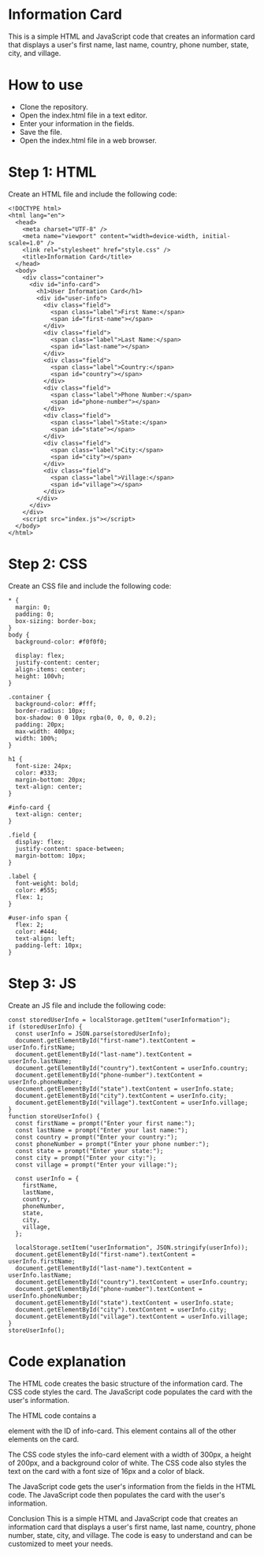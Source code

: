# Information Card
This is a simple HTML and JavaScript code that creates an information card that displays a user's first name, last name, country, phone number, state, city, and village.

# How to use
* Clone the repository.
* Open the index.html file in a text editor.
* Enter your information in the fields.
* Save the file.
* Open the index.html file in a web browser.
# Step 1: HTML
Create an HTML file and include the following code:
```
<!DOCTYPE html>
<html lang="en">
  <head>
    <meta charset="UTF-8" />
    <meta name="viewport" content="width=device-width, initial-scale=1.0" />
    <link rel="stylesheet" href="style.css" />
    <title>Information Card</title>
  </head>
  <body>
    <div class="container">
      <div id="info-card">
        <h1>User Information Card</h1>
        <div id="user-info">
          <div class="field">
            <span class="label">First Name:</span>
            <span id="first-name"></span>
          </div>
          <div class="field">
            <span class="label">Last Name:</span>
            <span id="last-name"></span>
          </div>
          <div class="field">
            <span class="label">Country:</span>
            <span id="country"></span>
          </div>
          <div class="field">
            <span class="label">Phone Number:</span>
            <span id="phone-number"></span>
          </div>
          <div class="field">
            <span class="label">State:</span>
            <span id="state"></span>
          </div>
          <div class="field">
            <span class="label">City:</span>
            <span id="city"></span>
          </div>
          <div class="field">
            <span class="label">Village:</span>
            <span id="village"></span>
          </div>
        </div>
      </div>
    </div>
    <script src="index.js"></script>
  </body>
</html>
```
# Step 2: CSS
Create an CSS file and include the following code:
```
* {
  margin: 0;
  padding: 0;
  box-sizing: border-box;
}
body {
  background-color: #f0f0f0;

  display: flex;
  justify-content: center;
  align-items: center;
  height: 100vh;
}

.container {
  background-color: #fff;
  border-radius: 10px;
  box-shadow: 0 0 10px rgba(0, 0, 0, 0.2);
  padding: 20px;
  max-width: 400px;
  width: 100%;
}

h1 {
  font-size: 24px;
  color: #333;
  margin-bottom: 20px;
  text-align: center;
}

#info-card {
  text-align: center;
}

.field {
  display: flex;
  justify-content: space-between;
  margin-bottom: 10px;
}

.label {
  font-weight: bold;
  color: #555;
  flex: 1;
}

#user-info span {
  flex: 2;
  color: #444;
  text-align: left;
  padding-left: 10px;
}
```
# Step 3: JS
Create an JS file and include the following code:
```
const storedUserInfo = localStorage.getItem("userInformation");
if (storedUserInfo) {
  const userInfo = JSON.parse(storedUserInfo);
  document.getElementById("first-name").textContent = userInfo.firstName;
  document.getElementById("last-name").textContent = userInfo.lastName;
  document.getElementById("country").textContent = userInfo.country;
  document.getElementById("phone-number").textContent = userInfo.phoneNumber;
  document.getElementById("state").textContent = userInfo.state;
  document.getElementById("city").textContent = userInfo.city;
  document.getElementById("village").textContent = userInfo.village;
}
function storeUserInfo() {
  const firstName = prompt("Enter your first name:");
  const lastName = prompt("Enter your last name:");
  const country = prompt("Enter your country:");
  const phoneNumber = prompt("Enter your phone number:");
  const state = prompt("Enter your state:");
  const city = prompt("Enter your city:");
  const village = prompt("Enter your village:");

  const userInfo = {
    firstName,
    lastName,
    country,
    phoneNumber,
    state,
    city,
    village,
  };

  localStorage.setItem("userInformation", JSON.stringify(userInfo));
  document.getElementById("first-name").textContent = userInfo.firstName;
  document.getElementById("last-name").textContent = userInfo.lastName;
  document.getElementById("country").textContent = userInfo.country;
  document.getElementById("phone-number").textContent = userInfo.phoneNumber;
  document.getElementById("state").textContent = userInfo.state;
  document.getElementById("city").textContent = userInfo.city;
  document.getElementById("village").textContent = userInfo.village;
}
storeUserInfo();
```
# Code explanation
The HTML code creates the basic structure of the information card. The CSS code styles the card. The JavaScript code populates the card with the user's information.

The HTML code contains a <div> element with the ID of info-card. This element contains all of the other elements on the card.

The CSS code styles the info-card element with a width of 300px, a height of 200px, and a background color of white. The CSS code also styles the text on the card with a font size of 16px and a color of black.

The JavaScript code gets the user's information from the fields in the HTML code. The JavaScript code then populates the card with the user's information.

Conclusion
This is a simple HTML and JavaScript code that creates an information card that displays a user's first name, last name, country, phone number, state, city, and village. The code is easy to understand and can be customized to meet your needs.
